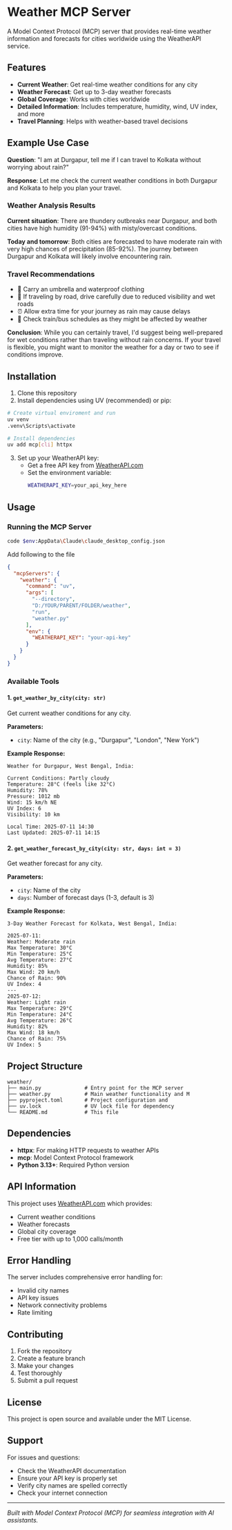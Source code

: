 # Weather MCP Server

A Model Context Protocol (MCP) server that provides real-time weather information and forecasts for cities worldwide using the WeatherAPI service.

## Features

- **Current Weather**: Get real-time weather conditions for any city
- **Weather Forecast**: Get up to 3-day weather forecasts
- **Global Coverage**: Works with cities worldwide
- **Detailed Information**: Includes temperature, humidity, wind, UV index, and more
- **Travel Planning**: Helps with weather-based travel decisions

## Example Use Case

**Question**: "I am at Durgapur, tell me if I can travel to Kolkata without worrying about rain?"

**Response**: Let me check the current weather conditions in both Durgapur and Kolkata to help you plan your travel.

### Weather Analysis Results

**Current situation**: There are thundery outbreaks near Durgapur, and both cities have high humidity (91-94%) with misty/overcast conditions.

**Today and tomorrow**: Both cities are forecasted to have moderate rain with very high chances of precipitation (85-92%). The journey between Durgapur and Kolkata will likely involve encountering rain.

### Travel Recommendations

- 🌂 Carry an umbrella and waterproof clothing
- 🚗 If traveling by road, drive carefully due to reduced visibility and wet roads
- ⏰ Allow extra time for your journey as rain may cause delays
- 🚌 Check train/bus schedules as they might be affected by weather

**Conclusion**: While you can certainly travel, I'd suggest being well-prepared for wet conditions rather than traveling without rain concerns. If your travel is flexible, you might want to monitor the weather for a day or two to see if conditions improve.

## Installation

1. Clone this repository
2. Install dependencies using UV (recommended) or pip:

```bash
# Create virtual enviroment and run
uv venv
.venv\Scripts\activate

# Install dependencies
uv add mcp[cli] httpx

```

3. Set up your WeatherAPI key:
   - Get a free API key from [WeatherAPI.com](https://www.weatherapi.com/)
   - Set the environment variable:
     ```bash
     WEATHERAPI_KEY=your_api_key_here
     ```

## Usage

### Running the MCP Server

```bash
code $env:AppData\Claude\claude_desktop_config.json
```
Add following to the file

```json
{
  "mcpServers": {
    "weather": {
      "command": "uv",
      "args": [
        "--directory",
        "D:/YOUR/PARENT/FOLDER/weather",
        "run",
        "weather.py"
      ],
      "env": {
        "WEATHERAPI_KEY": "your-api-key"
      }
    }
  }
}
```
### Available Tools

#### 1. `get_weather_by_city(city: str)`
Get current weather conditions for any city.

**Parameters:**
- `city`: Name of the city (e.g., "Durgapur", "London", "New York")

**Example Response:**
```
Weather for Durgapur, West Bengal, India:

Current Conditions: Partly cloudy
Temperature: 28°C (feels like 32°C)
Humidity: 78%
Pressure: 1012 mb
Wind: 15 km/h NE
UV Index: 6
Visibility: 10 km

Local Time: 2025-07-11 14:30
Last Updated: 2025-07-11 14:15
```

#### 2. `get_weather_forecast_by_city(city: str, days: int = 3)`
Get weather forecast for any city.

**Parameters:**
- `city`: Name of the city
- `days`: Number of forecast days (1-3, default is 3)

**Example Response:**
```
3-Day Weather Forecast for Kolkata, West Bengal, India:

2025-07-11:
Weather: Moderate rain
Max Temperature: 30°C
Min Temperature: 25°C
Avg Temperature: 27°C
Humidity: 85%
Max Wind: 20 km/h
Chance of Rain: 90%
UV Index: 4
---
2025-07-12:
Weather: Light rain
Max Temperature: 29°C
Min Temperature: 24°C
Avg Temperature: 26°C
Humidity: 82%
Max Wind: 18 km/h
Chance of Rain: 75%
UV Index: 5
```

## Project Structure

```
weather/
├── main.py              # Entry point for the MCP server
├── weather.py           # Main weather functionality and M
├── pyproject.toml       # Project configuration and 
├── uv.lock              # UV lock file for dependency 
└── README.md            # This file
```

## Dependencies

- **httpx**: For making HTTP requests to weather APIs
- **mcp**: Model Context Protocol framework
- **Python 3.13+**: Required Python version

## API Information

This project uses [WeatherAPI.com](https://www.weatherapi.com/) which provides:
- Current weather conditions
- Weather forecasts
- Global city coverage
- Free tier with up to 1,000 calls/month

## Error Handling

The server includes comprehensive error handling for:
- Invalid city names
- API key issues
- Network connectivity problems
- Rate limiting

## Contributing

1. Fork the repository
2. Create a feature branch
3. Make your changes
4. Test thoroughly
5. Submit a pull request

## License

This project is open source and available under the MIT License.

## Support

For issues and questions:
- Check the WeatherAPI documentation
- Ensure your API key is properly set
- Verify city names are spelled correctly
- Check your internet connection

---

*Built with Model Context Protocol (MCP) for seamless integration with AI assistants.*